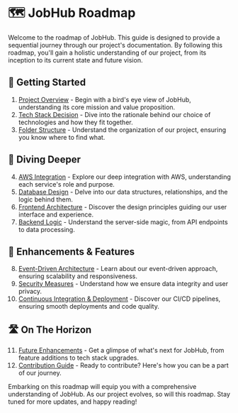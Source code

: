 # 🗺 JobHub Roadmap

Welcome to the roadmap of JobHub. This guide is designed to provide a sequential journey through our project's documentation. By following this roadmap, you'll gain a holistic understanding of our project, from its inception to its current state and future vision.

## 🌱 Getting Started

1. [Project Overview](overview.md) - Begin with a bird's eye view of JobHub, understanding its core mission and value proposition.
2. [Tech Stack Decision](tech-stack-decision.md) - Dive into the rationale behind our choice of technologies and how they fit together.
3. [Folder Structure](folder-structure.md) - Understand the organization of our project, ensuring you know where to find what.

## 🚀 Diving Deeper

4. [AWS Integration](aws-integration.md) - Explore our deep integration with AWS, understanding each service's role and purpose.
5. [Database Design](database-design.md) - Delve into our data structures, relationships, and the logic behind them.
6. [Frontend Architecture](frontend-architecture.md) - Discover the design principles guiding our user interface and experience.
7. [Backend Logic](backend-logic.md) - Understand the server-side magic, from API endpoints to data processing.

## 🌟 Enhancements & Features

8. [Event-Driven Architecture](event-driven-architecture.md) - Learn about our event-driven approach, ensuring scalability and responsiveness.
9. [Security Measures](security-measures.md) - Understand how we ensure data integrity and user privacy.
10. [Continuous Integration & Deployment](ci-cd.md) - Discover our CI/CD pipelines, ensuring smooth deployments and code quality.

## 🛣 On The Horizon

11. [Future Enhancements](future-enhancements.md) - Get a glimpse of what's next for JobHub, from feature additions to tech stack upgrades.
12. [Contribution Guide](contribution-guide.md) - Ready to contribute? Here's how you can be a part of our journey.

Embarking on this roadmap will equip you with a comprehensive understanding of JobHub. As our project evolves, so will this roadmap. Stay tuned for more updates, and happy reading!
